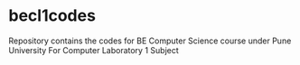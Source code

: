 # becl1codes
Repository contains the codes for BE Computer Science course under Pune University For Computer Laboratory 1 Subject
